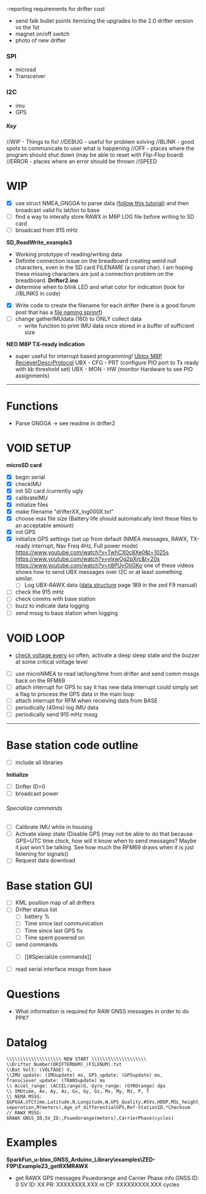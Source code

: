 -reporting requirements for drifter cost
- send falk bullet points itemizing the upgrades to the 2.0 drifter version vs the 1st
- magnet on/off switch
- photo of new drifter 

### SPI
- microsd
- Transceiver
### I2C
- imu
- GPS
##### Key
//WIP - Things to fix!
//DEBUG - useful for problem solving
//BLINK - good spots to communicate to user what is happening
//OFF - places where the program should shut down (may be able to reset with Flip-Flop board)
//ERROR - places where an error should be thrown
//SPEED


# WIP
- [x] use struct NMEA_GNGGA to parse data ([follow this tutorial](https://www.youtube.com/watch?v=ylxwOg2pXrc&t=0s)) and then broadcast valid fix lat/lon to base
- [ ] find a way to interally store RAWX in M8P LOG file before writing to SD card
- [ ] broadcast from 915 mHz

**SD_ReadWrite_example3**
- Working prototype of reading/writing data
- Definite connection issue on the breadboard creating weird null characters, even in the SD card FILENAME (a const char).  I am hoping these missing characters are just a connection problem on the breadboard.
**Drifter2.ino**
- determine when to blink LED and what color for indication (look for //BLINKS in code)
- [x] Write code to create the filename for each drifter (here is a good forum post that has a [file naming sprinrf](https://forum.arduino.cc/t/create-variable-text-file-name-to-be-saved-on-sd-card/1158544/3))
- [ ] change gatherIMUdata (160) to ONLY collect data
	- write function to print IMU data once stored in a buffer of sufficient size

**NEO M8P TX-ready indication**
- super useful for interrupt based programming! [Ublox M8P RecieverDescrProtocol](https://content.u-blox.com/sites/default/files/products/documents/u-blox8-M8_ReceiverDescrProtSpec_UBX-13003221.pdf)
	UBX - CFG - PRT (configure PIO port to Tx ready with kb threshold set)
	UBX - MON - HW (monitor Hardware to see PIO assignments)

___
# Functions
- Parse GNGGA -> see readme in drifter2

# VOID SETUP
**microSD card**
- [x] begin serial
- [x] checkIMU
- [x] init SD card /currently ugly
- [x] calibrateIMU
- [x] initialize files
- [x] make filename "drifterXX_log000X.txt"
- [x] choose max file size (Battery life should automatically limit these files to an acceptable amount)
- [x] init GPS
- [x] initialize GPS settings (set up from default (NMEA messages, RAWX, TX-ready interrupt, Nav Freq 4Hz, Full power mode)
	https://www.youtube.com/watch?v=TwhCX0c8Xe0&t=1025s
	https://www.youtube.com/watch?v=ylxwOg2pXrc&t=20s
	https://www.youtube.com/watch?v=n8PUyOtiGKo
	one of these videos shows how to send UBX messages over I2C or at least something similar.
	- [ ] Log UBX-RAWX data ([data structure](https://content.u-blox.com/sites/default/files/documents/u-blox-F9-HPG-1.32_InterfaceDescription_UBX-22008968.pdf?utm_content=UBX-22008968) page 189 in the zed F9 manual)
- [ ] check the 915 mHz
- [ ] check comms with base station
- [ ] buzz to indicate data logging
- [ ] send mssg to base station when logging

# VOID LOOP
- [check voltage every](https://www.youtube.com/watch?v=gw72g4WBz-U) so often, activate a deep sleep state and the buzzer at some critical voltage level
- [ ] use microNMEA to read lat/long/time from drifter and send comm mssgs back on the RFM69
- [ ] attach interrupt for GPS to say it has new data
	Interrupt could simply set a flag to process the GPS data in the main loop
- [ ] attach interrupt for RFM when receiving data from BASE
- [ ] periodically (40ms) log IMU data
- [ ] periodically send 915 mHz mssg

___
# Base station code outline
- [ ] include all libraries

**Initialize**
- [ ] Drifter ID=0
- [ ] broadcast power

###### Specialize commands
- [ ] Calibrate IMU while in housing
- [ ] Activate sleep state (Disable GPS (may not be able to do that because GPS=UTC time clock, how will it know when to send messages?  Maybe it just won't be talking.  See how much the RFM69 draws when it is just listening for signals))
- [ ] Request data download

# Base station GUI
- [ ] KML position map of all drifters
- [ ] Drifter status list
	- [ ] battery %
	- [ ] Time since last communication
	- [ ] Time since last GPS fix
	- [ ] Time spent powered on
- [ ] send commands
	- [ ] [[#Specialize commands]]


- [ ] read serial interface mssgs from base
# Questions
- What information is required for RAW GNSS messages in order to do PPK?

# Datalog
```
\\\\\\\\\\\\\\\\\\\\ NEW START \\\\\\\\\\\\\\\\\\\\ 
\\Drifter_Number(DRIFTERNUM)_(FILENUM).txt
\\Bat Volt: (VOLTAGE) V, 
\\IMU_update: (IMUupdate) ms, GPS_update: (GPSupdate) ms, Transciever_update: (TRANSupdate) ms
\\ Accel_range: (ACCELrange)G, Gyro_range: (GYROrange) dps
\\ IMUtime, Ax, Ay, Az, Gx, Gy, Gz, Mx, My, Mz, P, T
\\ NEMA MSSG: $GPGGA,UTCtime,Latitude,N,Longitude,W,GPS_Quality,#SVs,HDOP,MSL_height,M(meters),Geoid-seperation,M(meters),Age_of_differentialGPS,Ref-StationID,*Checksum
// RAWX MSSG:
$RAWX GNSS_ID,SV_ID:,Psuedorange(meters),CarrierPhase(cycles)

```



# Examples
**SparkFun_u-blox_GNSS_Arduino_Library\examples\ZED-F9P\Example23_getRXMRAWX**
- get RAWX GPS messages Psuedorange and Carrier Phase info
GNSS ID: 0     SV ID: XX     PR: XXXXXXXX.XXX m     CP: XXXXXXXXX.XXX cycles